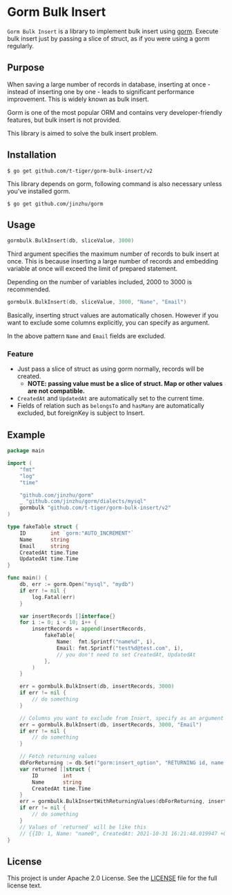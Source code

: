 # Gorm Bulk Insert

`Gorm Bulk Insert` is a library to implement bulk insert using [gorm](https://github.com/jinzhu/gorm). Execute bulk insert just by passing a slice of struct, as if you were using a gorm regularly.

## Purpose

When saving a large number of records in database, inserting at once - instead of inserting one by one - leads to significant performance improvement. This is widely known as bulk insert.

Gorm is one of the most popular ORM and contains very developer-friendly features, but bulk insert is not provided.

This library is aimed to solve the bulk insert problem.

## Installation

`$ go get github.com/t-tiger/gorm-bulk-insert/v2`

This library depends on gorm, following command is also necessary unless you've installed gorm.

`$ go get github.com/jinzhu/gorm`

## Usage

```go
gormbulk.BulkInsert(db, sliceValue, 3000)
```

Third argument specifies the maximum number of records to bulk insert at once. This is because inserting a large number
of records and embedding variable at once will exceed the limit of prepared statement.

Depending on the number of variables included, 2000 to 3000 is recommended.

```go
gormbulk.BulkInsert(db, sliceValue, 3000, "Name", "Email")
```

Basically, inserting struct values are automatically chosen. However if you want to exclude some columns explicitly, you can specify as argument.

In the above pattern `Name` and `Email` fields are excluded.

### Feature

- Just pass a slice of struct as using gorm normally, records will be created.
    - **NOTE: passing value must be a slice of struct. Map or other values are not compatible.**
- `CreatedAt` and `UpdatedAt` are automatically set to the current time.
- Fields of relation such as `belongsTo` and `hasMany` are automatically excluded, but foreignKey is subject to Insert.

## Example

```go
package main

import (
	"fmt"
	"log"
	"time"

	"github.com/jinzhu/gorm"
	_ "github.com/jinzhu/gorm/dialects/mysql"
	gormbulk "github.com/t-tiger/gorm-bulk-insert/v2"
)

type fakeTable struct {
	ID        int `gorm:"AUTO_INCREMENT"`
	Name      string
	Email     string
	CreatedAt time.Time
	UpdatedAt time.Time
}

func main() {
	db, err := gorm.Open("mysql", "mydb")
	if err != nil {
		log.Fatal(err)
	}

	var insertRecords []interface{}
	for i := 0; i < 10; i++ {
		insertRecords = append(insertRecords,
			fakeTable{
				Name:  fmt.Sprintf("name%d", i),
				Email: fmt.Sprintf("test%d@test.com", i),
				// you don't need to set CreatedAt, UpdatedAt
			},
		)
	}

	err = gormbulk.BulkInsert(db, insertRecords, 3000)
	if err != nil {
		// do something
	}

	// Columns you want to exclude from Insert, specify as an argument
	err = gormbulk.BulkInsert(db, insertRecords, 3000, "Email")
	if err != nil {
		// do something
	}

	// Fetch returning values
	dbForReturning := db.Set("gorm:insert_option", "RETURNING id, name, created_at")
	var returned []struct {
		ID        int
		Name	  string
		CreatedAt time.Time
	}
	err = gormbulk.BulkInsertWithReturningValues(dbForReturning, insertRecords, &returned, 3000)
	if err != nil {
		// do something
	}
	// Values of `returned` will be like this
	// {{ID: 1, Name: "name0", CreatedAt: 2021-10-31 16:21:48.019947 +0000 UTC}, ...}
}
```

## License

This project is under Apache 2.0 License. See the [LICENSE](https://github.com/kabukikeiji/gorm-bulk-insert/blob/master/LICENSE.txt) file for the full license text.

